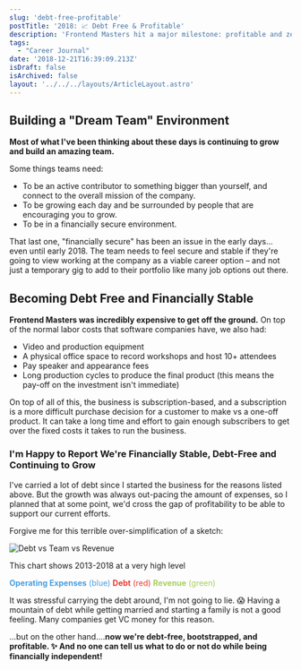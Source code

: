 ```yaml
---
slug: 'debt-free-profitable'
postTitle: '2018: 📈 Debt Free & Profitable'
description: 'Frontend Masters hit a major milestone: profitable and zero debt!'
tags:
  - "Career Journal"
date: '2018-12-21T16:39:09.213Z'
isDraft: false
isArchived: false
layout: '../../../layouts/ArticleLayout.astro'
---
```


## Building a "Dream Team" Environment

**Most of what I've been thinking about these days is continuing to grow and build an amazing team.**

Some things teams need:

- To be an active contributor to something bigger than yourself, and connect to the overall mission of the company.
- To be growing each day and be surrounded by people that are encouraging you to grow.
- To be in a financially secure environment.

That last one, "financially secure" has been an issue in the early days... even until early 2018. The team needs to feel secure and stable if they're going to view working at the company as a viable career option – and not just a temporary gig to add to their portfolio like many job options out there.

## Becoming Debt Free and Financially Stable

**Frontend Masters was incredibly expensive to get off the ground.** On top of the normal labor costs that software companies have, we also had:

- Video and production equipment
- A physical office space to record workshops and host 10+ attendees
- Pay speaker and appearance fees
- Long production cycles to produce the final product (this means the pay-off on the investment isn't immediate)

On top of all of this, the business is subscription-based, and a subscription is a more difficult purchase decision for a customer to make vs a one-off product. It can take a long time and effort to gain enough subscribers to get over the fixed costs it takes to run the business.

### I'm Happy to Report We're Financially Stable, Debt-Free and Continuing to Grow

I've carried a lot of debt since I started the business for the reasons listed above. But the growth was always out-pacing the amount of expenses, so I planned that at some point, we'd cross the gap of profitability to be able to support our current efforts.

Forgive me for this terrible over-simplification of a sketch:

![Debt vs Team vs Revenue](/2018-12-21-debt-free-profitable/_debt-team-revenue.png)

This chart shows 2013-2018 at a very high level

<span style="color:#489EE1">**Operating Expenses** (blue)</span>
<span style="color:#EA3B2F">**Debt** (red)</span>
<span style="color:#A7CF58">**Revenue** (green)</span>

It was stressful carrying the debt around, I'm not going to lie. 😱 Having a mountain of debt while getting married and starting a family is not a good feeling. Many companies get VC money for this reason.

...but on the other hand....**now we're debt-free, bootstrapped, and profitable. ✨ And no one can tell us what to do or not do while being financially independent!**
